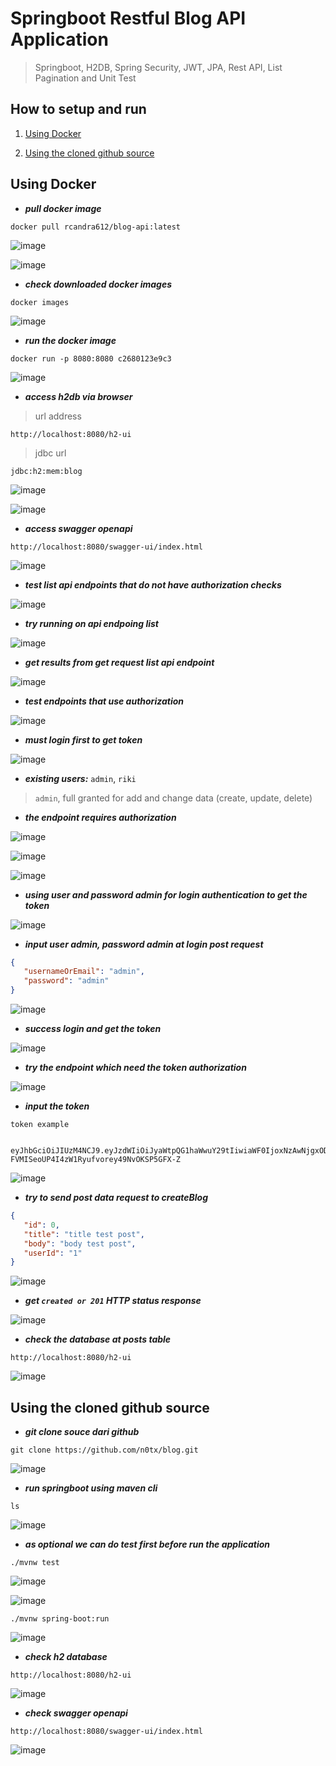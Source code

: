 # Springboot Restful Blog API Application
> Springboot, H2DB, Spring Security, JWT, JPA, Rest API, List Pagination and Unit Test


## How to setup and run
1. [Using Docker](#using-docker)

2. [Using the cloned github source](#using-the-cloned-github-source)


## Using Docker

- ***pull docker image***
 
```text
docker pull rcandra612/blog-api:latest
```

![image](https://github.com/n0tx/blog/assets/44139279/7b82d4c2-4078-4a76-88db-03cc8ed587b8)


![image](https://github.com/n0tx/blog/assets/44139279/e18424cc-2ac7-4f45-bcf9-fb1881cfa940)
   

- ***check downloaded docker images***
   
```text
docker images
```

![image](https://github.com/n0tx/blog/assets/44139279/3202eda8-1777-4bb2-a4c3-9484f9e06846)


- ***run the docker image***

```text
docker run -p 8080:8080 c2680123e9c3
```

![image](https://github.com/n0tx/blog/assets/44139279/fba33799-b5ab-481e-94ac-8e73e76f43ef)


- ***access h2db via browser***

> url address
```text
http://localhost:8080/h2-ui
```

> jdbc url
```text
jdbc:h2:mem:blog
```

![image](https://github.com/n0tx/blog/assets/44139279/8516fee6-6c8a-4b75-8791-14727eace546)


![image](https://github.com/n0tx/blog/assets/44139279/82b7cad8-696d-4297-8cc4-b3cf9e5b348c)


- ***access swagger openapi***

```text
http://localhost:8080/swagger-ui/index.html
```

![image](https://github.com/n0tx/blog/assets/44139279/423cfea7-487f-44aa-bb72-53f194226599)


- ***test list api endpoints that do not have authorization checks***

![image](https://github.com/n0tx/blog/assets/44139279/23a1ce87-94ac-468d-9221-0851ace0afa7)

- ***try running on api endpoing list***

![image](https://github.com/n0tx/blog/assets/44139279/c9e21edb-fd7e-4247-9ba3-ba3929f90d86)


- ***get results from get request list api endpoint***

![image](https://github.com/n0tx/blog/assets/44139279/ebe665d9-b742-4e53-8825-6b08e2b75e8a)

- ***test endpoints that use authorization***

![image](https://github.com/n0tx/blog/assets/44139279/89501b9d-afce-4595-9408-a070ab248230)

- ***must login first to get token***

![image](https://github.com/n0tx/blog/assets/44139279/711493f6-1f87-4cf5-8ff2-d990bc81004c)

- ***existing users:***
`admin`, `riki`

> `admin`, full granted for add and change data (create, update, delete)

- ***the endpoint requires authorization***

![image](https://github.com/n0tx/blog/assets/44139279/9481b96c-7cee-4c70-ae2a-fb1d4de40523)
 
![image](https://github.com/n0tx/blog/assets/44139279/a6522a11-a97a-41e7-9ca5-0a8ceff8e890)

![image](https://github.com/n0tx/blog/assets/44139279/9930187c-823d-4846-922c-203a3a5954c7)

- ***using user and password admin for login authentication to get the token***

![image](https://github.com/n0tx/blog/assets/44139279/6636e119-53c0-41f5-9df5-a452583b9d8c)

- ***input user admin, password admin at login post request***

```json
{
   "usernameOrEmail": "admin",
   "password": "admin"
}
```

![image](https://github.com/n0tx/blog/assets/44139279/5fced688-0dd1-4293-9a06-2e0e08e00b69)

- ***success login and get the token***

![image](https://github.com/n0tx/blog/assets/44139279/6816bfef-63d0-45cc-a77c-1d954c60a118)

- ***try the endpoint which need the token authorization***

![image](https://github.com/n0tx/blog/assets/44139279/ebde202c-05da-493c-9d50-279a74e24968)

- ***input the token***

```text
token example
```

```text
   eyJhbGciOiJIUzM4NCJ9.eyJzdWIiOiJyaWtpQG1haWwuY29tIiwiaWF0IjoxNzAwNjgxODgzLCJleHAiOjE3MDEyODY2ODN9.R29gAfz4xPror1utBX3AE8_XH-FVMISeoUP4I4zW1Ryufvorey49NvOKSP5GFX-Z
```

![image](https://github.com/n0tx/blog/assets/44139279/9c30de23-d007-4eb9-9528-198cdea9e8bf)

- ***try to send post data request to createBlog***

```json
{ 
   "id": 0,
   "title": "title test post",
   "body": "body test post",
   "userId": "1"
}
```

![image](https://github.com/n0tx/blog/assets/44139279/4abbc433-b9df-4ef2-98ef-e4d9c34ac216)

- ***get `created or 201` HTTP status response***

![image](https://github.com/n0tx/blog/assets/44139279/d63859d0-caab-4da3-af4e-0138e04a142c)

- ***check the database at posts table***

```text
http://localhost:8080/h2-ui
```

![image](https://github.com/n0tx/blog/assets/44139279/310c1c5b-830d-4719-80ae-186c28c1e4ca)


## Using the cloned github source

- ***git clone souce dari github***

```text
git clone https://github.com/n0tx/blog.git
```

![image](https://github.com/n0tx/blog/assets/44139279/a5059df5-4e1d-4b7f-8c18-87710f1c02d2)


- ***run springboot using maven cli***

```text
ls
```

![image](https://github.com/n0tx/blog/assets/44139279/bbccbf0a-58ff-4994-ad14-e71ba6204346)

- ***as optional we can do test first before run the application***

```text
./mvnw test
```
![image](https://github.com/n0tx/blog/assets/44139279/fbab2fc5-e8cc-4926-bc3a-bc7e58148aa3)

![image](https://github.com/n0tx/blog/assets/44139279/1c36bcfa-4829-4a1d-9b4a-9007e6047bdf)


```text
./mvnw spring-boot:run
```
![image](https://github.com/n0tx/blog/assets/44139279/b2b51e1a-3c3d-4487-9aac-167c246631a5)


- ***check h2 database***
```text
http://localhost:8080/h2-ui
```

![image](https://github.com/n0tx/blog/assets/44139279/b06e2324-0346-4d95-9182-9f7730ace333)

- ***check swagger openapi***
```text
http://localhost:8080/swagger-ui/index.html
```
![image](https://github.com/n0tx/blog/assets/44139279/33111d87-b04f-4879-aa88-ce9020745960)

